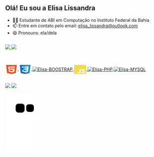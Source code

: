 ## Olá! Eu sou a Elisa Lissandra

- 👩‍🎓 Estudante de ABI em Computação no Instituto Federal da Bahia
- 📫 Entre em contato pelo email: elisa_lissandra@outlook.com 
- 😄 Pronouns: ela/dela

##

 <div>
  <a href="https://github.com/ElisaLissandra">
  <img height="180em" src="https://github-readme-stats.vercel.app/api?username=ElisaLissandra&show_icons=true&theme=cobalt&include_all_commits=true&count_private=true"/>
  <img height="180em" src="https://github-readme-stats.vercel.app/api/top-langs/?username=ElisaLissandra&layout=compact&langs_count=7&theme=cobalt"/>
</div>
  
  ##
  
<div style="display: inline_block"><br>
  <img align="center" alt="Elisa-HTML" height="30" width="40" src="https://raw.githubusercontent.com/devicons/devicon/master/icons/html5/html5-original.svg" />
  <img align="center" alt="Elisa-CSS" height="30" width="40" src="https://raw.githubusercontent.com/devicons/devicon/master/icons/css3/css3-original.svg" />
  <img align="center" alt="Elisa-BOOSTRAP" height="30" width="40" src="https://cdn.jsdelivr.net/gh/devicons/devicon/icons/bootstrap/bootstrap-original.svg" />
  <img align="center" alt="Elisa-JS" height="30" width="40" src="https://raw.githubusercontent.com/devicons/devicon/master/icons/javascript/javascript-plain.svg" />
  <img align="center" alt="Elisa-PHP" height="50" width="45" src="https://cdn.jsdelivr.net/gh/devicons/devicon/icons/php/php-plain.svg" />
  <img align="center" alt="Elisa-MYSQL" height="35" width="40" src="https://cdn.jsdelivr.net/gh/devicons/devicon/icons/mysql/mysql-plain.svg" />
</div>
 
  ##
 
 <div> 
  <a href = "mailto:elisa_lissandra@outlook.com"><img src="https://img.shields.io/badge/-Gmail-%23333?style=for-the-badge&logo=gmail&logoColor=white" target="_blank"></a>
  <a href="https://www.linkedin.com/in/elisa-lissandra-moreira-845013214/" target="_blank"><img src="https://img.shields.io/badge/-LinkedIn-%230077B5?style=for-the-badge&logo=linkedin&logoColor=white" target="_blank"></a> 


 
  ![Snake animation](https://github.com/rafaballerini/rafaballerini/blob/output/github-contribution-grid-snake.svg)
 
</div>

  
